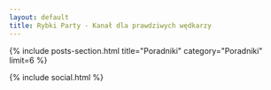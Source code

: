 ```yaml
---
layout: default
title: Rybki Party - Kanał dla prawdziwych wędkarzy
---
```




{% include posts-section.html 
   title="Poradniki" 
   category="Poradniki"
   limit=6
%}

{% include social.html %}